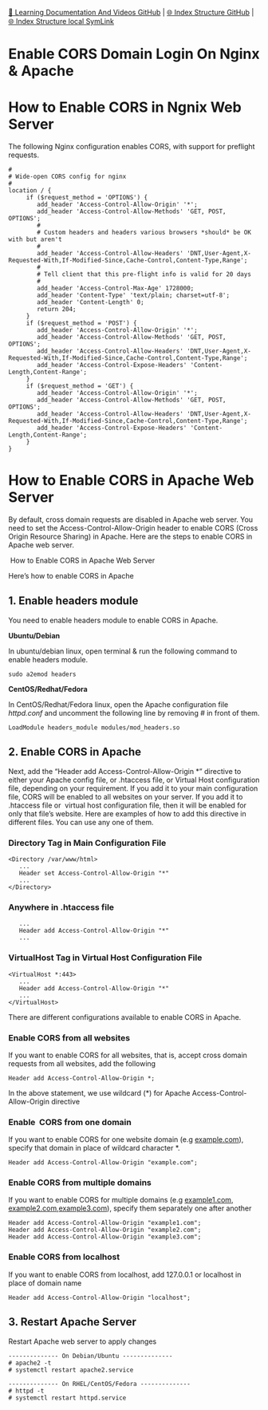 [📁 Learning Documentation And Videos GitHub](/cerulean-circle-unlimited-2cu/product/development/learning-documentation-and-videos.md) | [🌐 Index Structure GitHub](/cerulean-circle-unlimited-2cu/product/development/learning-documentation-and-videos/enable-cors-domain-login-on-nginx-apache.md) | [🌐 Index Structure local SymLink](./enable-cors-domain-login-on-nginx-apache.entry.md)

# Enable CORS Domain Login On Nginx & Apache

# How to Enable CORS in Ngnix Web Server

The following Nginx configuration enables CORS, with support for preflight requests.

```
#
# Wide-open CORS config for nginx
#
location / {
     if ($request_method = 'OPTIONS') {
        add_header 'Access-Control-Allow-Origin' '*';
        add_header 'Access-Control-Allow-Methods' 'GET, POST, OPTIONS';
        #
        # Custom headers and headers various browsers *should* be OK with but aren't
        #
        add_header 'Access-Control-Allow-Headers' 'DNT,User-Agent,X-Requested-With,If-Modified-Since,Cache-Control,Content-Type,Range';
        #
        # Tell client that this pre-flight info is valid for 20 days
        #
        add_header 'Access-Control-Max-Age' 1728000;
        add_header 'Content-Type' 'text/plain; charset=utf-8';
        add_header 'Content-Length' 0;
        return 204;
     }
     if ($request_method = 'POST') {
        add_header 'Access-Control-Allow-Origin' '*';
        add_header 'Access-Control-Allow-Methods' 'GET, POST, OPTIONS';
        add_header 'Access-Control-Allow-Headers' 'DNT,User-Agent,X-Requested-With,If-Modified-Since,Cache-Control,Content-Type,Range';
        add_header 'Access-Control-Expose-Headers' 'Content-Length,Content-Range';
     }
     if ($request_method = 'GET') {
        add_header 'Access-Control-Allow-Origin' '*';
        add_header 'Access-Control-Allow-Methods' 'GET, POST, OPTIONS';
        add_header 'Access-Control-Allow-Headers' 'DNT,User-Agent,X-Requested-With,If-Modified-Since,Cache-Control,Content-Type,Range';
        add_header 'Access-Control-Expose-Headers' 'Content-Length,Content-Range';
     }
}
```

# How to Enable CORS in Apache Web Server

By default, cross domain requests are disabled in Apache web server. You need to set the Access-Control-Allow-Origin header to enable CORS (Cross Origin Resource Sharing) in Apache. Here are the steps to enable CORS in Apache web server.

 How to Enable CORS in Apache Web Server

Here’s how to enable CORS in Apache

## 1\. Enable headers module

You need to enable headers module to enable CORS in Apache.

**Ubuntu/Debian**

In ubuntu/debian linux, open terminal & run the following command to enable headers module.

```
sudo a2emod headers

```

**CentOS/Redhat/Fedora**

In CentOS/Redhat/Fedora linux, open the Apache configuration file *httpd.conf* and uncomment the following line by removing # in front of them.

```
LoadModule headers_module modules/mod_headers.so

```

## 2\. Enable CORS in Apache

Next, add the “Header add Access-Control-Allow-Origin \*” directive to either your Apache config file, or .htaccess file, or Virtual Host configuration file, depending on your requirement. If you add it to your main configuration file, CORS will be enabled to all websites on your server. If you add it to .htaccess file or  virtual host configuration file, then it will be enabled for only that file’s website. Here are examples of how to add this directive in different files. You can use any one of them.

### Directory Tag in Main Configuration File

```
<Directory /var/www/html>
   ...
   Header set Access-Control-Allow-Origin "*"
   ...
</Directory>

```

### Anywhere in .htaccess file

```
   ...
   Header add Access-Control-Allow-Origin "*"
   ...

```

### VirtualHost Tag in Virtual Host Configuration File

```
<VirtualHost *:443>
   ...
   Header add Access-Control-Allow-Origin "*"
   ...
</VirtualHost>

```

There are different configurations available to enable CORS in Apache.

### Enable CORS from all websites

If you want to enable CORS for all websites, that is, accept cross domain requests from all websites, add the following

```
Header add Access-Control-Allow-Origin *;

```

In the above statement, we use wildcard (\*) for Apache Access-Control-Allow-Origin directive

### Enable  CORS from one domain

If you want to enable CORS for one website domain (e.g [example.com](http://example.com)), specify that domain in place of wildcard character \*.

```
Header add Access-Control-Allow-Origin "example.com";

```

### Enable CORS from multiple domains

If you want to enable CORS for multiple domains (e.g [example1.com](http://example1.com), [example2.com](http://example2.com),[example3.com](http://example3.com)), specify them separately one after another

```
Header add Access-Control-Allow-Origin "example1.com";
Header add Access-Control-Allow-Origin "example2.com";
Header add Access-Control-Allow-Origin "example3.com";

```

### Enable CORS from localhost

If you want to enable CORS from localhost, add 127.0.0.1 or localhost in place of domain name

```
Header add Access-Control-Allow-Origin "localhost";

```

## 3\. Restart Apache Server

Restart Apache web server to apply changes

```
-------------- On Debian/Ubuntu -------------- 
# apache2 -t
# systemctl restart apache2.service

-------------- On RHEL/CentOS/Fedora --------------
# httpd -t
# systemctl restart httpd.service

```
